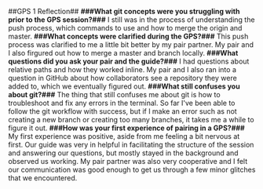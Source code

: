 ##GPS 1 Reflection##
**###What git concepts were you struggling with prior to the GPS session?###**
I still was in the process of understanding the push process, which commands to use and how to merge the origin and master.
**###What concepts were clarified during the GPS?###**
This push process was clarified to me a little bit better by my pair partner. My pair and I also firgured out how to merge a master and branch locally.
**###What questions did you ask your pair and the guide?###**
I had questions about relative paths and how they worked inline. My pair and I also ran into a question in GitHub about how collaborators see a repository they were added to, which we eventually figured out.
**###What still confuses you about git?###**
The thing that still confuses me about git is how to troubleshoot and fix any errors in the terminal. So far I've been able to follow the git workflow with success, but if I make an error such as not creating a new branch or creating too many branches, it takes me a while to figure it out.
**###How was your first experience of pairing in a GPS?###**
My first experience was positive, aside from me feeling a bit nervous at first. Our guide was very in helpful in facilitating the structure of the session and answering our questions, but mostly stayed in the background and observed us working. My pair partner was also very cooperative and I felt our communication was good enough to get us through a few minor glitches that we encountered.
